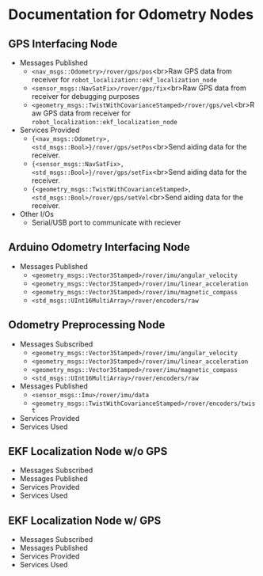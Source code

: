 # Documentation for Odometry Nodes
## GPS Interfacing Node
* Messages Published
  - `<nav_msgs::Odometry>/rover/gps/pos`<br\>Raw GPS data from receiver for `robot_localization::ekf_localization_node`
  - `<sensor_msgs::NavSatFix>/rover/gps/fix`<br\>Raw GPS data from receiver for debugging purposes
  - `<geometry_msgs::TwistWithCovarianceStamped>/rover/gps/vel`<br\>Raw GPS data from receiver for `robot_localization::ekf_localization_node`
* Services Provided
  - `{<nav_msgs::Odometry>,<std_msgs::Bool>}/rover/gps/setPos`<br\>Send aiding data for the receiver.
  - `{<sensor_msgs::NavSatFix>,<std_msgs::Bool>}/rover/gps/setFix`<br\>Send aiding data for the receiver.
  - `{<geometry_msgs::TwistWithCovarianceStamped>,<std_msgs::Bool>/rover/gps/setVel`<br\>Send aiding data for the receiver.
* Other I/Os
  - Serial/USB port to communicate with reciever

## Arduino Odometry Interfacing Node
* Messages Published
  - `<geometry_msgs::Vector3Stamped>/rover/imu/angular_velocity`
  - `<geometry_msgs::Vector3Stamped>/rover/imu/linear_acceleration`
  - `<geometry_msgs::Vector3Stamped>/rover/imu/magnetic_compass`
  - `<std_msgs::UInt16MultiArray>/rover/encoders/raw`

## Odometry Preprocessing Node
* Messages Subscribed
  - `<geometry_msgs::Vector3Stamped>/rover/imu/angular_velocity`
  - `<geometry_msgs::Vector3Stamped>/rover/imu/linear_acceleration`
  - `<geometry_msgs::Vector3Stamped>/rover/imu/magnetic_compass`
  - `<std_msgs::UInt16MultiArray>/rover/encoders/raw`
* Messages Published
  - `<sensor_msgs::Imu>/rover/imu/data`
  - `<geometry_msgs::TwistWithCovarianceStamped>/rover/encoders/twist`
* Services Provided
* Services Used

## EKF Localization Node w/o GPS
* Messages Subscribed
* Messages Published
* Services Provided
* Services Used

## EKF Localization Node w/ GPS
* Messages Subscribed
* Messages Published
* Services Provided
* Services Used

